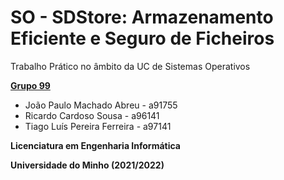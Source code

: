 # SO - SDStore: Armazenamento Eficiente e Seguro de Ficheiros

Trabalho Prático no âmbito da UC de Sistemas Operativos

**<ins> Grupo 99 </ins>** <br>
* João Paulo Machado Abreu - a91755 <br>
* Ricardo Cardoso Sousa - a96141 <br>
* Tiago Luís Pereira Ferreira - a97141 <br>

**Licenciatura em Engenharia Informática** <br>

**Universidade do Minho (2021/2022)**
